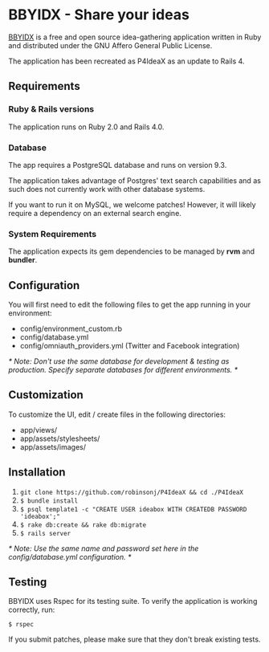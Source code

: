# BBYIDX - Share your ideas

[BBYIDX](https://github.com/ecumen/ideabox) is a free and open source idea-gathering application written in Ruby and distributed under the GNU Affero General Public License.

The application has been recreated as P4IdeaX as an update to Rails 4.

## Requirements

### Ruby & Rails versions

The application runs on Ruby 2.0 and Rails 4.0.

### Database

The app requires a PostgreSQL database and runs on version 9.3.

The application takes advantage of Postgres' text search capabilities and as such does not currently work with other database systems.

If you want to run it on MySQL, we welcome patches! However, it will likely require a dependency on an external search engine.

### System Requirements

The application expects its gem dependencies to be managed by **rvm** and **bundler**.

## Configuration

You will first need to edit the following files to get the app running in your environment:

* config/environment_custom.rb
* config/database.yml
* config/omniauth_providers.yml (Twitter and Facebook integration)

_* Note: Don't use the same database for development & testing as production. Specify separate databases for different environments. *_

## Customization

To customize the UI, edit / create files in the following directories:

* app/views/
* app/assets/stylesheets/
* app/assets/images/

## Installation

1. `git clone https://github.com/robinsonj/P4IdeaX && cd ./P4IdeaX`
2. `$ bundle install`
3. `$ psql template1 -c "CREATE USER ideabox WITH CREATEDB PASSWORD 'ideabox';"`
4. `$ rake db:create && rake db:migrate`
5. `$ rails server`

_* Note: Use the same name and password set here in the config/database.yml configuration. *_

## Testing

BBYIDX uses Rspec for its testing suite. To verify the application is working correctly, run:

`$ rspec`

If you submit patches, please make sure that they don't break existing tests.
